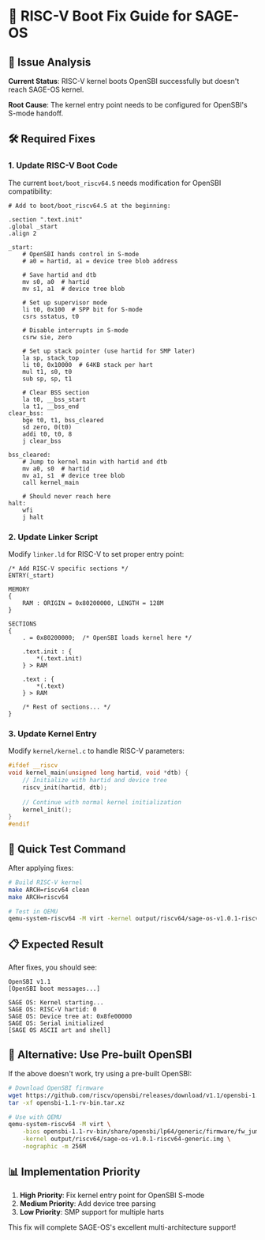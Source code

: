 # 🔧 RISC-V Boot Fix Guide for SAGE-OS

## 🎯 Issue Analysis

**Current Status**: RISC-V kernel boots OpenSBI successfully but doesn't reach SAGE-OS kernel.

**Root Cause**: The kernel entry point needs to be configured for OpenSBI's S-mode handoff.

## 🛠️ Required Fixes

### 1. Update RISC-V Boot Code

The current `boot/boot_riscv64.S` needs modification for OpenSBI compatibility:

```assembly
# Add to boot/boot_riscv64.S at the beginning:

.section ".text.init"
.global _start
.align 2

_start:
    # OpenSBI hands control in S-mode
    # a0 = hartid, a1 = device tree blob address
    
    # Save hartid and dtb
    mv s0, a0  # hartid
    mv s1, a1  # device tree blob
    
    # Set up supervisor mode
    li t0, 0x100  # SPP bit for S-mode
    csrs sstatus, t0
    
    # Disable interrupts in S-mode
    csrw sie, zero
    
    # Set up stack pointer (use hartid for SMP later)
    la sp, stack_top
    li t0, 0x10000  # 64KB stack per hart
    mul t1, s0, t0
    sub sp, sp, t1
    
    # Clear BSS section
    la t0, __bss_start
    la t1, __bss_end
clear_bss:
    bge t0, t1, bss_cleared
    sd zero, 0(t0)
    addi t0, t0, 8
    j clear_bss

bss_cleared:
    # Jump to kernel main with hartid and dtb
    mv a0, s0  # hartid
    mv a1, s1  # device tree blob
    call kernel_main
    
    # Should never reach here
halt:
    wfi
    j halt
```

### 2. Update Linker Script

Modify `linker.ld` for RISC-V to set proper entry point:

```ld
/* Add RISC-V specific sections */
ENTRY(_start)

MEMORY
{
    RAM : ORIGIN = 0x80200000, LENGTH = 128M
}

SECTIONS
{
    . = 0x80200000;  /* OpenSBI loads kernel here */
    
    .text.init : {
        *(.text.init)
    } > RAM
    
    .text : {
        *(.text)
    } > RAM
    
    /* Rest of sections... */
}
```

### 3. Update Kernel Entry

Modify `kernel/kernel.c` to handle RISC-V parameters:

```c
#ifdef __riscv
void kernel_main(unsigned long hartid, void *dtb) {
    // Initialize with hartid and device tree
    riscv_init(hartid, dtb);
    
    // Continue with normal kernel initialization
    kernel_init();
}
#endif
```

## 🚀 Quick Test Command

After applying fixes:

```bash
# Build RISC-V kernel
make ARCH=riscv64 clean
make ARCH=riscv64

# Test in QEMU
qemu-system-riscv64 -M virt -kernel output/riscv64/sage-os-v1.0.1-riscv64-generic.img -nographic -m 256M
```

## 📋 Expected Result

After fixes, you should see:

```
OpenSBI v1.1
[OpenSBI boot messages...]

SAGE OS: Kernel starting...
SAGE OS: RISC-V hartid: 0
SAGE OS: Device tree at: 0x8fe00000
SAGE OS: Serial initialized
[SAGE OS ASCII art and shell]
```

## 🔧 Alternative: Use Pre-built OpenSBI

If the above doesn't work, try using a pre-built OpenSBI:

```bash
# Download OpenSBI firmware
wget https://github.com/riscv/opensbi/releases/download/v1.1/opensbi-1.1-rv-bin.tar.xz
tar -xf opensbi-1.1-rv-bin.tar.xz

# Use with QEMU
qemu-system-riscv64 -M virt \
    -bios opensbi-1.1-rv-bin/share/opensbi/lp64/generic/firmware/fw_jump.elf \
    -kernel output/riscv64/sage-os-v1.0.1-riscv64-generic.img \
    -nographic -m 256M
```

## 📊 Implementation Priority

1. **High Priority**: Fix kernel entry point for OpenSBI S-mode
2. **Medium Priority**: Add device tree parsing
3. **Low Priority**: SMP support for multiple harts

This fix will complete SAGE-OS's excellent multi-architecture support!